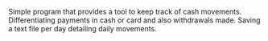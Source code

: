 Simple program that provides a tool to keep track of cash movements.
Differentiating payments in cash or card and also withdrawals made.
Saving a text file per day detailing daily movements.
